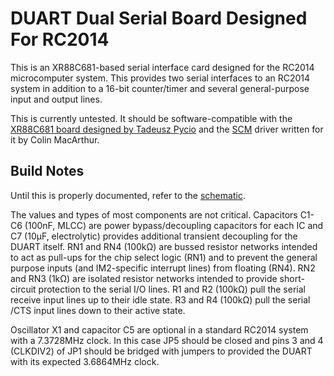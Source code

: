 # DUART Dual Serial Board Designed For RC2014

This is an XR88C681-based serial interface card designed for the RC2014 microcomputer system. This provides two serial interfaces to an RC2014 system in addition to a 16-bit counter/timer and several general-purpose input and output lines.

This is currently untested. It should be software-compatible with the [XR88C681 board designed by Tadeusz Pycio](https://groups.google.com/forum/#!topic/retro-comp/5gGqL3yGzyA) and the [SCM](https://smallcomputercentral.wordpress.com/small-computer-monitor/small-computer-monitor-v1-0/) driver written for it by Colin MacArthur.

## Build Notes

Until this is properly documented, refer to the [schematic](duart.pdf).

The values and types of most components are not critical. Capacitors C1-C6 (100nF, MLCC) are power bypass/decoupling capacitors for each IC and C7 (10µF, electrolytic) provides additional transient decoupling for the DUART itself. RN1 and RN4 (100kΩ) are bussed resistor networks intended to act as pull-ups for the chip select logic (RN1) and to prevent the general purpose inputs (and IM2-specific interrupt lines) from floating (RN4). RN2 and RN3 (1kΩ) are isolated resistor networks intended to provide short-circuit protection to the serial I/O lines. R1 and R2 (100kΩ) pull the serial receive input lines up to their idle state. R3 and R4 (100kΩ) pull the serial /CTS input lines down to their active state.

Oscillator X1 and capacitor C5 are optional in a standard RC2014 system with a 7.3728MHz clock. In this case JP5 should be closed and pins 3 and 4 (CLKDIV2) of JP1 should be bridged with jumpers to provided the DUART with its expected 3.6864MHz clock.
